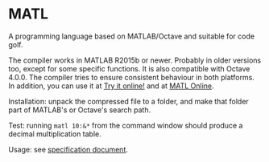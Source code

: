 # MATL
A programming language based on MATLAB/Octave and suitable for code golf.

The compiler works in MATLAB R2015b or newer. Probably in older versions too, except for some specific functions. It is also compatible with Octave 4.0.0. The compiler tries to ensure consistent behaviour in both platforms. In addition, you can use it at [Try it online!](https://tio.run/#matl) and at [MATL Online](https://matl.suever.net/).

Installation: unpack the compressed file to a folder, and make that folder part of MATLAB's or Octave's search path.

Test: running `matl 10:&*` from the command window should produce a decimal multiplication table.

Usage: see [specification document](https://github.com/lmendo/MATL/blob/master/spec/MATL_spec.pdf).

